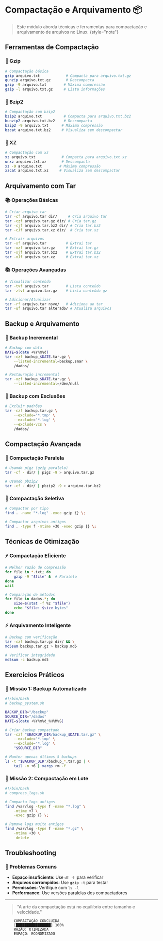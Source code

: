 # Compactação e Arquivamento 📦

> Este módulo aborda técnicas e ferramentas para compactação e arquivamento de arquivos no Linux.
> {style="note"}

## Ferramentas de Compactação

### 🔧 Gzip
```bash
# Compactação básica
gzip arquivo.txt            # Compacta para arquivo.txt.gz
gunzip arquivo.txt.gz       # Descompacta
gzip -9 arquivo.txt        # Máxima compressão
gzip -l arquivo.txt.gz     # Lista informações
```

### 🔧 Bzip2
```bash
# Compactação com bzip2
bzip2 arquivo.txt          # Compacta para arquivo.txt.bz2
bunzip2 arquivo.txt.bz2    # Descompacta
bzip2 -9 arquivo.txt      # Máxima compressão
bzcat arquivo.txt.bz2     # Visualiza sem descompactar
```

### 🔧 XZ
```bash
# Compactação com xz
xz arquivo.txt            # Compacta para arquivo.txt.xz
unxz arquivo.txt.xz       # Descompacta
xz -9 arquivo.txt        # Máxima compressão
xzcat arquivo.txt.xz     # Visualiza sem descompactar
```

## Arquivamento com Tar

### 📚 Operações Básicas
```bash
# Criar arquivo tar
tar -cf arquivo.tar dir/     # Cria arquivo tar
tar -czf arquivo.tar.gz dir/ # Cria tar.gz
tar -cjf arquivo.tar.bz2 dir/ # Cria tar.bz2
tar -cJf arquivo.tar.xz dir/  # Cria tar.xz

# Extrair arquivos
tar -xf arquivo.tar         # Extrai tar
tar -xzf arquivo.tar.gz     # Extrai tar.gz
tar -xjf arquivo.tar.bz2    # Extrai tar.bz2
tar -xJf arquivo.tar.xz     # Extrai tar.xz
```

### 📚 Operações Avançadas
```bash
# Visualizar conteúdo
tar -tvf arquivo.tar        # Lista conteúdo
tar -ztvf arquivo.tar.gz    # Lista conteúdo gz

# Adicionar/Atualizar
tar -rf arquivo.tar novo/   # Adiciona ao tar
tar -uf arquivo.tar alterado/ # Atualiza arquivos
```

## Backup e Arquivamento

### 💾 Backup Incremental
```bash
# Backup com data
DATE=$(date +%Y%m%d)
tar -czf backup_$DATE.tar.gz \
    --listed-incremental=backup.snar \
    /dados/

# Restauração incremental
tar -xzf backup_$DATE.tar.gz \
    --listed-incremental=/dev/null
```

### 💾 Backup com Exclusões
```bash
# Excluir padrões
tar -czf backup.tar.gz \
    --exclude='*.tmp' \
    --exclude='*.log' \
    --exclude-vcs \
    /dados/
```

## Compactação Avançada

### 🚀 Compactação Paralela
```bash
# Usando pigz (gzip paralelo)
tar -cf - dir/ | pigz -9 > arquivo.tar.gz

# Usando pbzip2
tar -cf - dir/ | pbzip2 -9 > arquivo.tar.bz2
```

### 🚀 Compactação Seletiva
```bash
# Compactar por tipo
find . -name "*.log" -exec gzip {} \;

# Compactar arquivos antigos
find . -type f -mtime +30 -exec gzip {} \;
```

## Técnicas de Otimização

### ⚡ Compactação Eficiente
```bash
# Melhor razão de compressão
for file in *.txt; do
    gzip -9 "$file" &  # Paralelo
done
wait

# Comparação de métodos
for file in dados.*; do
    size=$(stat -f %z "$file")
    echo "$file: $size bytes"
done
```

### ⚡ Arquivamento Inteligente
```bash
# Backup com verificação
tar -czf backup.tar.gz dir/ && \
md5sum backup.tar.gz > backup.md5

# Verificar integridade
md5sum -c backup.md5
```

## Exercícios Práticos

### 🎯 Missão 1: Backup Automatizado
```bash
#!/bin/bash
# backup_system.sh

BACKUP_DIR="/backup"
SOURCE_DIR="/dados"
DATE=$(date +%Y%m%d_%H%M%S)

# Criar backup compactado
tar -czf "$BACKUP_DIR/backup_$DATE.tar.gz" \
    --exclude='*.tmp' \
    --exclude='*.log' \
    "$SOURCE_DIR"

# Manter apenas últimos 5 backups
ls -t "$BACKUP_DIR"/backup_*.tar.gz | \
    tail -n +6 | xargs rm -f
```

### 🎯 Missão 2: Compactação em Lote
```bash
#!/bin/bash
# compress_logs.sh

# Compacta logs antigos
find /var/log -type f -name "*.log" \
    -mtime +7 \
    -exec gzip {} \;

# Remove logs muito antigos
find /var/log -type f -name "*.gz" \
    -mtime +30 \
    -delete
```

## Troubleshooting

### 🔧 Problemas Comuns
- **Espaço insuficiente**: Use `df -h` para verificar
- **Arquivos corrompidos**: Use `gzip -t` para testar
- **Permissões**: Verifique com `ls -l`
- **Performance**: Use versões paralelas dos compactadores

---

> "A arte da compactação está no equilíbrio entre tamanho e velocidade."

```ascii
    COMPACTAÇÃO CONCLUÍDA
    [████████████████] 100%
    RAZÃO: OTIMIZADA
    ESPAÇO: ECONOMIZADO
```